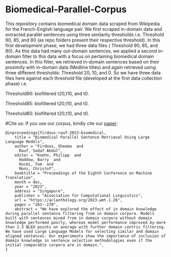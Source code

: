 # Biomedical-Parallel-Corpus

This repository contains biomedical domain data scraped from Wikipedia for the French-English language pair. We first scraped in-domain data and extracted parallel sentences using three similarity thresholds i.e. Threshold 90, 85, and 80 (as repo folders present their respective threshold). In this first development phase, we had three data files ( Threshold 90, 85, and 80). As this data had many out-domain sentences, we applied a second in-domain filter to this data with a focus on pertaining biomedical domain sentences. In this filter, we retrieved in-domain sentences based on their proximity with in-domain data (Medline titles) and again retrieved using three different thresholds: Threshold 20, 10, and 0. So we have three data files here against each threshold file (developed at the first data collection phase) i.e. 

Threshold90: biofiltered t20,t10, and t0.

Threshold85: biofiltered t20,t10, and t0.

Threshold80: biofiltered t20,t10, and t0.


#Cite us:
If you use our corpus, kindly cite our [paper](https://aclanthology.org/2023.wmt-1.26/):

```plaintext
@inproceedings{firdous-rauf-2023-biomedical,
    title = "Biomedical Parallel Sentence Retrieval Using Large Language Models",
    author = "Firdous, Sheema  and
      Rauf, Sadaf Abdul",
    editor = "Koehn, Philipp  and
      Haddow, Barry  and
      Kocmi, Tom  and
      Monz, Christof",
    booktitle = "Proceedings of the Eighth Conference on Machine Translation",
    month = dec,
    year = "2023",
    address = "Singapore",
    publisher = "Association for Computational Linguistics",
    url = "https://aclanthology.org/2023.wmt-1.26",
    pages = "263--270",
    abstract = "We have explored the effect of in domain knowledge during parallel sentence filtering from in domain corpora. Models built with sentences mined from in domain corpora without domain knowledge performed poorly, whereas model performance improved by more than 2.3 BLEU points on average with further domain centric filtering. We have used Large Language Models for selecting similar and domain aligned sentences. Our experiments show the importance of inclusion of domain knowledge in sentence selection methodologies even if the initial comparable corpora are in domain.",
}

```
